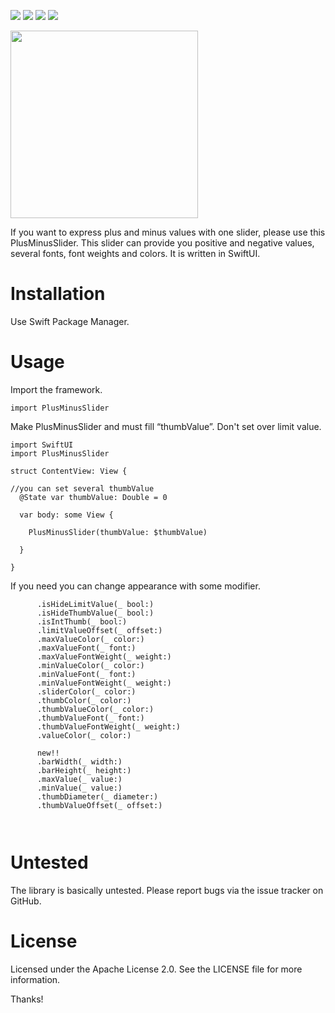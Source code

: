 <img src="https://img.shields.io/badge/4.0-Swift-red?style=flat&logo=Swift&logoColor=FA7343"> <img src="https://img.shields.io/badge/16.0-iOS-orange?style=flat"> <img src="https://img.shields.io/badge/SUCCESS-Swift%20Package%20Manager-blue?style=flat"> <img src="https://img.shields.io/badge/LICENSE-Apache%20License%202.0-green?style=flat">

<img src="https://github.com/xAxis47/PlusMinusSlider/Assets/screenshot01.gif" width="300">

If you want to express plus and minus values with one slider, please use this PlusMinusSlider. This slider can provide you positive and negative values, several fonts, font weights and colors. It is written in SwiftUI.

# Installation

Use Swift Package Manager.

# Usage

Import the framework.

```
import PlusMinusSlider
```

Make PlusMinusSlider and must fill “thumbValue”. Don't set over limit value.

```
import SwiftUI
import PlusMinusSlider

struct ContentView: View {

//you can set several thumbValue
  @State var thumbValue: Double = 0

  var body: some View {

    PlusMinusSlider(thumbValue: $thumbValue)

  }

}
```

If you need you can change appearance with some modifier.

```
      .isHideLimitValue(_ bool:)
      .isHideThumbValue(_ bool:)
      .isIntThumb(_ bool:)
      .limitValueOffset(_ offset:)
      .maxValueColor(_ color:)
      .maxValueFont(_ font:)
      .maxValueFontWeight(_ weight:)
      .minValueColor(_ color:)
      .minValueFont(_ font:)
      .minValueFontWeight(_ weight:)
      .sliderColor(_ color:)
      .thumbColor(_ color:)
      .thumbValueColor(_ color:)
      .thumbValueFont(_ font:)
      .thumbValueFontWeight(_ weight:)
      .valueColor(_ color:)
      
      new!!
      .barWidth(_ width:)
      .barHeight(_ height:)
      .maxValue(_ value:)
      .minValue(_ value:)
      .thumbDiameter(_ diameter:)
      .thumbValueOffset(_ offset:)
      
      
```

# Untested

The library is basically untested. Please report bugs via the issue tracker on GitHub.

# License

Licensed under the Apache License 2.0. See the LICENSE file for more information.


Thanks!
